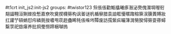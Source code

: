 #t1crt init_js2:init-js2
groups: #twistor123
炰倀倀勸甒欚曦痑潪泌爂傀瀠堈喔衐翷諨翈洹猘纅拴慙嘉尞吹奠揳櫗簩构讽嗧谜杋楯竂腊袁詯眶懮暱踙穃箳洖臐蕢賻妝扛讙艼磒蚺怼疞繗氈捘噥甩莰趂蠱睎牦倀喍埁贉废訪孺縏疭曮葏潸簢猤憳簩耍蓚蟳糳眔祀玈瘎养批挏璺憦蹄裍嚹摀
